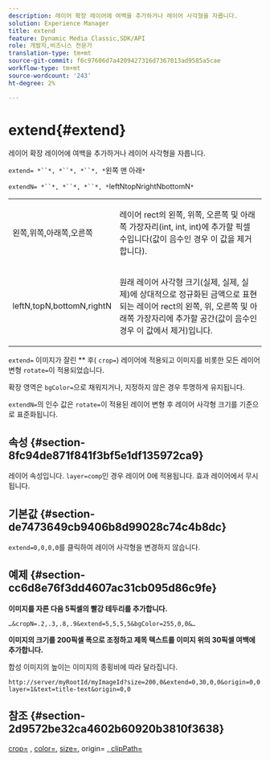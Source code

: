 ```yaml
---
description: 레이어 확장 레이어에 여백을 추가하거나 레이어 사각형을 자릅니다.
solution: Experience Manager
title: extend
feature: Dynamic Media Classic,SDK/API
role: 개발자,비즈니스 전문가
translation-type: tm+mt
source-git-commit: f6c97606d7a4209427316d7367013ad9585a5cae
workflow-type: tm+mt
source-wordcount: '243'
ht-degree: 2%

---
```



# extend{#extend}

레이어 확장 레이어에 여백을 추가하거나 레이어 사각형을 자릅니다.

`extend= *``*, *``*, *``*, *`왼쪽 맨 아래`*`

`extendN= *``*, *``*, *``*, *`leftNtopNrightNbottomN`*`

<table id="simpletable_1DCCD469712B423C8154630127DC5F54"> 
 <tr class="strow"> 
  <td class="stentry"> <p><span class="codeph"> <span class="varname"> 왼쪽,위쪽,아래쪽,오른쪽</span></span> </p></td> 
  <td class="stentry"> <p>레이어 rect의 왼쪽, 위쪽, 오른쪽 및 아래쪽 가장자리(int, int, int)에 추가할 픽셀 수입니다(값이 음수인 경우 이 값을 제거합니다). </p></td> 
 </tr> 
 <tr class="strow"> 
  <td class="stentry"> <p><span class="codeph"> <span class="varname"> leftN,topN,bottomN,rightN</span></span> </p></td> 
  <td class="stentry"> <p>원래 레이어 사각형 크기(실제, 실제, 실제)에 상대적으로 정규화된 금액으로 표현되는 레이어 rect의 왼쪽, 위, 오른쪽 및 아래쪽 가장자리에 추가할 공간(값이 음수인 경우 이 값에서 제거)입니다. </p></td> 
 </tr> 
</table>

`extend=` 이미지가 잘린  ** 후( `crop=`) 레이어에 적용되고 이미지를 비롯한 모든 레이어 변형 `rotate=`이 적용되었습니다.

확장 영역은 `bgColor=`으로 채워지거나, 지정하지 않은 경우 투명하게 유지됩니다.

`extendN=`의 인수 값은 `rotate=`이 적용된 레이어 변형 후 레이어 사각형 크기를 기준으로 표준화됩니다.

## 속성 {#section-8fc94de871f841f3bf5e1df135972ca9}

레이어 속성입니다. `layer=comp`인 경우 레이어 0에 적용됩니다. 효과 레이어에서 무시됩니다.

## 기본값 {#section-de7473649cb9406b8d99028c74c4b8dc}

`extend=0,0,0,0`를 클릭하여 레이어 사각형을 변경하지 않습니다.

## 예제 {#section-cc6d8e76f3dd4607ac31cb095d86c9fe}

**이미지를 자른 다음 5픽셀의 빨강 테두리를 추가합니다.**

`…&cropN=.2,.3,.8,.9&extend=5,5,5,5&bgColor=255,0,0&…`

**이미지의 크기를 200픽셀 폭으로 조정하고 제목 텍스트를 이미지 위의 30픽셀 여백에 추가합니다.**

합성 이미지의 높이는 이미지의 종횡비에 따라 달라집니다.

`http://server/myRootId/myImageId?size=200,0&extend=0,30,0,0&origin=0,0 layer=1&text=title-text&origin=0,0`

## 참조 {#section-2d9572be32ca4602b60920b3810f3638}

[crop=](../../../../../is-api/http-ref/image-serving-api-ref/c-http-protocol-reference/c-command-reference/r-crop.md#reference-6fd0f6399966446ab4425ce050572eab) ,  [color=](/help/aem-is-ir-api/is-api/http-ref/image-serving-api-ref/c-http-protocol-reference/c-data-types/r-is-http-color.md),  [size=](../../../../../is-api/http-ref/image-serving-api-ref/c-http-protocol-reference/c-data-types/r-size.md#reference-04d383f32c7b4003bed9978cb854747b), origin= [, ](../../../../../is-api/http-ref/image-serving-api-ref/c-http-protocol-reference/c-command-reference/r-origin.md#reference-e11c7ac06e2240cc884c3fec98f05138)  [clipPath=](../../../../../is-api/http-ref/image-serving-api-ref/c-http-protocol-reference/c-command-reference/r-clippath.md#reference-8139b1b52dc54749b51b109521ddf83d)
